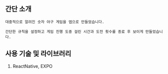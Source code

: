 ## 간단 소개
    대중적으로 알려진 숫자 야구 게임을 앱으로 만들었습니다.

    간단한 규칙을 설정하고 게임 진행 도중 걸린 시간과 도전 횟수를 종료 후 보이게 만들었습니다.  

## 사용 기술 및 라이브러리
1. ReactNative, EXPO